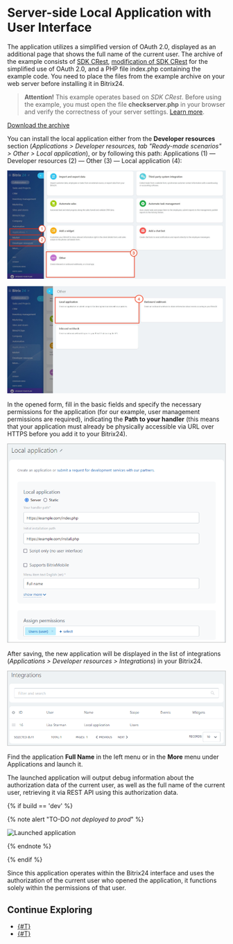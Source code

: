 # Server-side Local Application with User Interface

The application utilizes a simplified version of OAuth 2.0, displayed as an additional page that shows the full name of the current user. The archive of the example consists of [SDK CRest](https://github.com/bitrix-tools/crest/), [modification of SDK CRest](../api-reference/crest-php-sdk/using-in-users-context.md) for the simplified use of OAuth 2.0, and a PHP file index.php containing the example code. You need to place the files from the example archive on your web server before installing it in Bitrix24.

> **Attention!** This example operates based on *SDK CRest*. Before using the example, you must open the file **checkserver.php** in your browser and verify the correctness of your server settings. [Learn more](../how-to-use-examples.md).

[Download the archive](https://bitrixsoft.com/docs/marketplace-and-apps24/local-server-ui-index.zip)

You can install the local application either from the **Developer resources** section (*Applications > Developer resources, tab "Ready-made scenarios" > Other > Local application*), or by following this path: Applications (1) — Developer resources (2) — Other (3) — Local application (4):

![Adding application](./_images/local_add_sm.jpg)

![](./_images/local_add_4.jpg)

In the opened form, fill in the basic fields and specify the necessary permissions for the application (for our example, user management permissions are required), indicating the **Path to your handler** (this means that your application must already be physically accessible via URL over HTTPS before you add it to your Bitrix24).

![Application addition form](./_images/server-ui-local-form_1-new.png)

After saving, the new application will be displayed in the list of integrations (*Applications > Developer resources > Integrations*) in your Bitrix24.

![List of integrations](./_images/server-ui-local-added_new.png)

Find the application **Full Name** in the left menu or in the **More** menu under Applications and launch it.

The launched application will output debug information about the authorization data of the current user, as well as the full name of the current user, retrieving it via REST API using this authorization data.

{% if build == 'dev' %}

{% note alert "TO-DO _not deployed to prod_" %}

![Launched application](./_images/server-ui-local-runned.jpg)

{% endnote %}

{% endif %}

Since this application operates within the Bitrix24 interface and uses the authorization of the current user who opened the application, it functions solely within the permissions of that user.

## Continue Exploring

- [{#T}](static-local-app.md)
- [{#T}](serverside-local-app-with-no-ui.md)